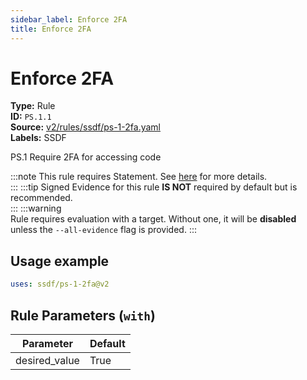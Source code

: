 ```yaml
---
sidebar_label: Enforce 2FA
title: Enforce 2FA
---  
```

# Enforce 2FA  
**Type:** Rule  
**ID:** `PS.1.1`  
**Source:** [v2/rules/ssdf/ps-1-2fa.yaml](https://github.com/scribe-public/sample-policies/blob/main/v2/rules/ssdf/ps-1-2fa.yaml)  
**Labels:** SSDF  

PS.1 Require 2FA for accessing code

:::note 
This rule requires Statement. See [here](https://deploy-preview-299--scribe-security.netlify.app/docs/valint/generic) for more details.  
::: 
:::tip 
Signed Evidence for this rule **IS NOT** required by default but is recommended.  
::: 
:::warning  
Rule requires evaluation with a target. Without one, it will be **disabled** unless the `--all-evidence` flag is provided.
::: 

## Usage example

```yaml
uses: ssdf/ps-1-2fa@v2
```

## Rule Parameters (`with`)  
| Parameter | Default |
|-----------|---------|
| desired_value | True |

